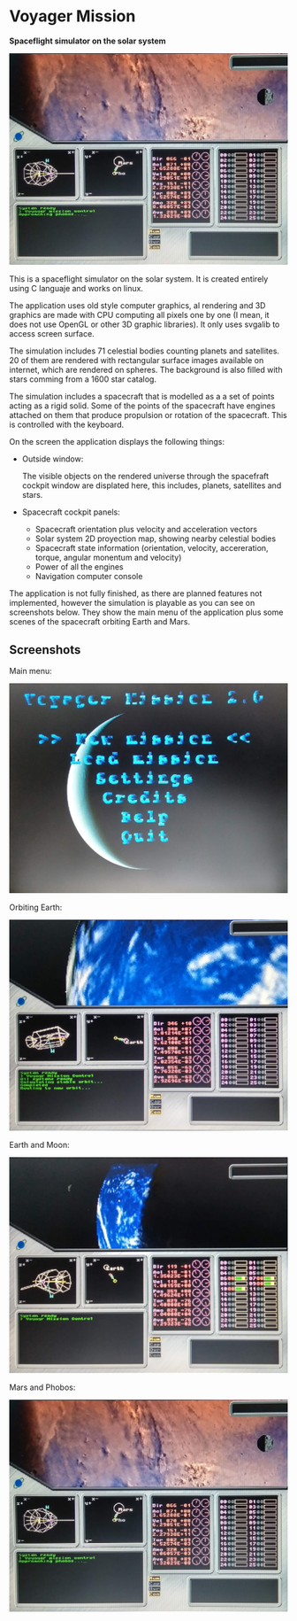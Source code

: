 # Voyager Mission

**Spaceflight simulator on the solar system**

![marsandphobos](./screenshots/mars_and_phobos.jpg)

This is a spaceflight simulator on the solar system.
It is created entirely using C languaje and works on linux.

The application uses old style computer graphics, al rendering and 3D graphics are made with CPU computing all pixels one by one
(I mean, it does not use OpenGL or other 3D graphic libraries). 
It only uses svgalib to access screen surface.

The simulation includes 71 celestial bodies counting planets and satellites. 20 of them are rendered with rectangular surface images available on internet, which are rendered on spheres.
The background is also filled with stars comming from a 1600 star catalog.

The simulation includes a spacecraft that is modelled as a a set of points acting as a rigid solid. Some of the points of the spacecraft have engines attached on them that produce propulsion or rotation of the spacecraft. This is controlled with the keyboard.

On the screen the application displays the following things:

- Outside window: 
  
  The visible objects on the rendered universe through the spacefraft cockpit window are displated here, this includes, planets, satellites and stars.

- Spacecraft cockpit panels:
  - Spacecraft orientation plus velocity and acceleration vectors
  - Solar system 2D proyection map, showing nearby celestial bodies 
  - Spacecraft state information (orientation, velocity, accereration, torque, angular monentum and velocity)
  - Power of all the engines
  - Navigation computer console

The application is not fully finished, as there are planned features not implemented, however the simulation is playable as you can see on screenshots below.
They show the main menu of the application plus some scenes of the spacecraft orbiting Earth and Mars.

## Screenshots

Main menu:

![mainmenu](./screenshots/main_menu.jpg)

Orbiting Earth:

![orbitingearth](./screenshots/orbiting_earth.jpg)

Earth and Moon:

![earthandmoon](./screenshots/earth_and_moon.jpg)

Mars and Phobos:

![marsandphobos](./screenshots/mars_and_phobos.jpg)

